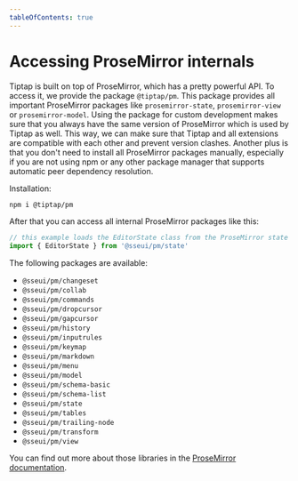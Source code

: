 ```yaml
---
tableOfContents: true
---
```


# Accessing ProseMirror internals

Tiptap is built on top of ProseMirror, which has a pretty powerful API. To access it, we provide the package `@tiptap/pm`. This package provides all important ProseMirror packages like `prosemirror-state`, `prosemirror-view` or `prosemirror-model`. Using the package for custom development makes sure that you always have the same version of ProseMirror which is used by Tiptap as well. This way, we can make sure that Tiptap and all extensions are compatible with each other and prevent version clashes. Another plus is that you don't need to install all ProseMirror packages manually, especially if you are not using npm or any other package manager that supports automatic peer dependency resolution.

Installation:

```bash
npm i @tiptap/pm
```

After that you can access all internal ProseMirror packages like this:

```js
// this example loads the EditorState class from the ProseMirror state package
import { EditorState } from '@sseui/pm/state'
```

The following packages are available:

- `@sseui/pm/changeset`
- `@sseui/pm/collab`
- `@sseui/pm/commands`
- `@sseui/pm/dropcursor`
- `@sseui/pm/gapcursor`
- `@sseui/pm/history`
- `@sseui/pm/inputrules`
- `@sseui/pm/keymap`
- `@sseui/pm/markdown`
- `@sseui/pm/menu`
- `@sseui/pm/model`
- `@sseui/pm/schema-basic`
- `@sseui/pm/schema-list`
- `@sseui/pm/state`
- `@sseui/pm/tables`
- `@sseui/pm/trailing-node`
- `@sseui/pm/transform`
- `@sseui/pm/view`

You can find out more about those libraries in the [ProseMirror documentation](https://prosemirror.net/docs/ref).

